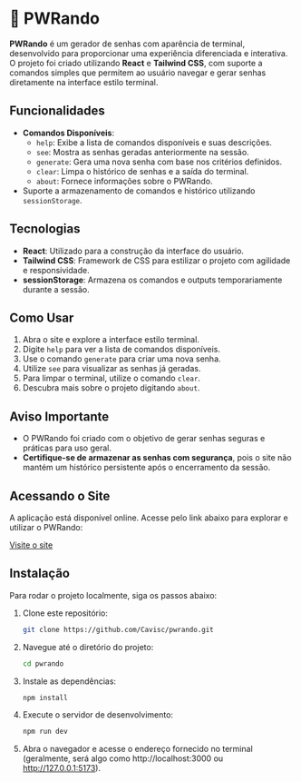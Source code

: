 # 🔑 PWRando

**PWRando** é um gerador de senhas com aparência de terminal, desenvolvido para proporcionar uma experiência diferenciada e interativa. O projeto foi criado utilizando **React** e **Tailwind CSS**, com suporte a comandos simples que permitem ao usuário navegar e gerar senhas diretamente na interface estilo terminal.

## Funcionalidades

- **Comandos Disponíveis**:
  - `help`: Exibe a lista de comandos disponíveis e suas descrições.
  - `see`: Mostra as senhas geradas anteriormente na sessão.
  - `generate`: Gera uma nova senha com base nos critérios definidos.
  - `clear`: Limpa o histórico de senhas e a saída do terminal.
  - `about`: Fornece informações sobre o PWRando.
- Suporte a armazenamento de comandos e histórico utilizando `sessionStorage`.

## Tecnologias

- **React**: Utilizado para a construção da interface do usuário.
- **Tailwind CSS**: Framework de CSS para estilizar o projeto com agilidade e responsividade.
- **sessionStorage**: Armazena os comandos e outputs temporariamente durante a sessão.

## Como Usar

1. Abra o site e explore a interface estilo terminal.
2. Digite `help` para ver a lista de comandos disponíveis.
3. Use o comando `generate` para criar uma nova senha.
4. Utilize `see` para visualizar as senhas já geradas.
5. Para limpar o terminal, utilize o comando `clear`.
6. Descubra mais sobre o projeto digitando `about`.

## Aviso Importante

- O PWRando foi criado com o objetivo de gerar senhas seguras e práticas para uso geral.
- **Certifique-se de armazenar as senhas com segurança**, pois o site não mantém um histórico persistente após o encerramento da sessão.

## Acessando o Site

A aplicação está disponível online. Acesse pelo link abaixo para explorar e utilizar o PWRando:

[Visite o site](https://pwrando.vercel.app/)

## Instalação

Para rodar o projeto localmente, siga os passos abaixo:

1. Clone este repositório:

   ```bash
   git clone https://github.com/Cavisc/pwrando.git

   ```

2. Navegue até o diretório do projeto:

   ```bash
   cd pwrando

   ```

3. Instale as dependências:

   ```bash
   npm install

   ```

4. Execute o servidor de desenvolvimento:

   ```bash
   npm run dev

   ```

5. Abra o navegador e acesse o endereço fornecido no terminal (geralmente, será algo como http://localhost:3000 ou http://127.0.0.1:5173).
